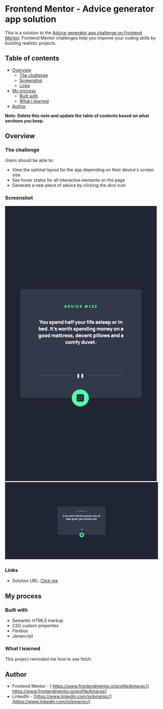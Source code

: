 # Frontend Mentor - Advice generator app solution

This is a solution to the [Advice generator app challenge on Frontend Mentor](https://www.frontendmentor.io/challenges/advice-generator-app-QdUG-13db). Frontend Mentor challenges help you improve your coding skills by building realistic projects.

## Table of contents

- [Overview](#overview)
  - [The challenge](#the-challenge)
  - [Screenshot](#screenshot)
  - [Links](#links)
- [My process](#my-process)
  - [Built with](#built-with)
  - [What I learned](#what-i-learned)
- [Author](#author)


**Note: Delete this note and update the table of contents based on what sections you keep.**

## Overview

### The challenge

Users should be able to:

- View the optimal layout for the app depending on their device's screen size
- See hover states for all interactive elements on the page
- Generate a new piece of advice by clicking the dice icon

### Screenshot

![](./screenshot_mobile.png)
![](./screenshot_desktop.png)


### Links

- Solution URL: [Click me](https://kmarsic.github.io/advice-generator-app/)

## My process

### Built with

- Semantic HTML5 markup
- CSS custom properties
- Flexbox
- Javascript
### What I learned

This project reminded me how to use fetch.

## Author

- Frontend Mentor - [ https://www.frontendmentor.io/profile/kmarsic]( https://www.frontendmentor.io/profile/kmarsic)
- LinkedIn - [https://www.linkedin.com/in/kmarsic/](https://www.linkedin.com/in/kmarsic/)
